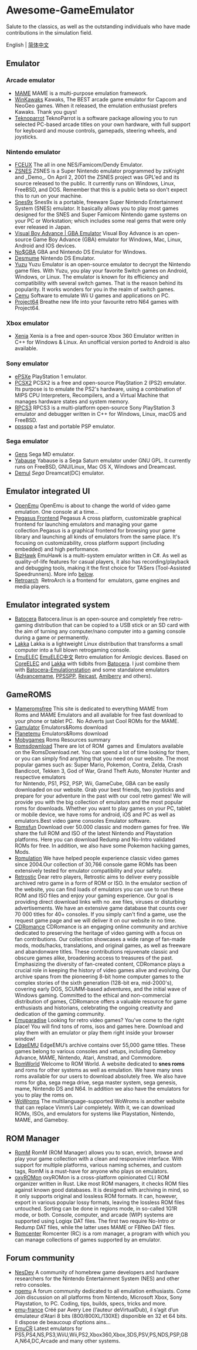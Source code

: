 # Awesome-GameEmulator

Salute to the classics, as well as the outstanding individuals who have made contributions in the simulation field.

English | [简体中文](https://github.com/liminbai/awesome-GameEmulator/blob/main/README_zh.md)

## Emulator

### Arcade emulator

* [MAME](https://www.mamedev.org/) MAME is a multi-purpose emulation framework.
* [WinKawaks](https://www.kawaks.org) Kawaks, The BEST arcade game emulator for Capcom and NeoGeo games. When it released, the emulation enthusiast prefers Kawaks. Thank you guys!
* [Teknoparrot](https://teknoparrot.com) TeknoParrot is a software package allowing you to run selected PC-based arcade titles on your own hardware, with full support for keyboard and mouse controls, gamepads, steering wheels, and joysticks.

### Nintendo emulator

* [FCEUX](https://fceux.com) The all in one NES/Famicom/Dendy Emulator.
* [ZSNES](https://www.zsnes.com) ZSNES is a Super Nintendo emulator programmed by zsKnight and \_Demo\_. On April 2, 2001 the ZSNES project was GPL'ed and its source released to the public. It currently runs on Windows, Linux, FreeBSD, and DOS. Remember that this is a public beta so don't expect this to run on your machine.
* [Snes9x](http://www.snes9x.com/) Snes9x is a portable, freeware Super Nintendo Entertainment System (SNES) emulator. It basically allows you to play most games designed for the SNES and Super Famicom Nintendo game systems on your PC or Workstation; which includes some real gems that were only ever released in Japan.
* [Visual Boy Advance | GBA Emulator](https://visualboyadvance.org) Visual Boy Advance is an open-source Game Boy Advance (GBA) emulator for Windows, Mac, Linux, Android and IOS devices.
* [No$GBA](https://www.nogba.com) GBA and Nintendo DS Emulator for Windows.
* [Desmume](http://desmume.org/) Nintendo DS Emulator.
* [Yuzu](https://emuyuzu.com) Yuzu Emulator is an open-source emulator to decrypt the Nintendo game files. With Yuzu, you play your favorite Switch games on Android, Windows, or Linux. The emulator is known for its efficiency and compatibility with several switch games. That is the reason behind its popularity. It works wonders for you in the realm of switch games.
* [Cemu](https://cemu.info) Software to emulate Wii U games and applications on PC.
* [Project64](https://www.pj64-emu.com) Breathe new life into your favourite retro N64 games with Project64.

### Xbox emulator

* [Xenia](https://xbox360emulator.com) Xenia is a free and open-source Xbox 360 Emulator written in C++ for Windows & Linux. An unofficial version ported to Android is also available.

### Sony emulator

* [ePSXe](https://www.epsxe.com) PlayStation 1 emulator.
* [PCSX2](https://pcsx2.net) PCSX2 is a free and open-source PlayStation 2 (PS2) emulator. Its purpose is to emulate the PS2's hardware, using a combination of MIPS CPU Interpreters, Recompilers, and a Virtual Machine that manages hardware states and system memory.
* [RPCS3](https://rpcs3.net) RPCS3 is a multi-platform open-source Sony PlayStation 3 emulator and debugger written in C++ for Windows, Linux, macOS and FreeBSD.
* [ppsspp](https://www.ppsspp.org) a fast and portable PSP emulator.

### Sega emulator

* [Gens](http://gens.me/) Sega MD emulator.
* [Yabause](http://yabause.org) Yabause is a Sega Saturn emulator under GNU GPL. It currently runs on FreeBSD, GNU/Linux, Mac OS X, Windows and Dreamcast.
* [Demul](http://demul.emulation64.com/) *Sega* Dreamcat(DC) emulator.

## Emulator integrated UI

* [OpenEmu](https://openemu.org) OpenEmu is about to change the world of video game emulation. One console at a time...
* [Pegasus Frontend](https://pegasus-frontend.org) Pegasus A cross platform, customizable graphical frontend for launching emulators and managing your game collection.Pegasus is a graphical frontend for browsing your game library and launching all kinds of emulators from the same place. It's focusing on customizability, cross platform support (including embedded) and high performance.
* [BizHawk](https://github.com/TASEmulators/BizHawk) EmuHawk is a multi-system emulator written in C#. As well as quality-of-life features for casual players, it also has recording/playback and debugging tools, making it the first choice for TASers (Tool-Assisted Speedrunners). More info [below](https://github.com/TASEmulators/BizHawk#features-and-systems).
* [Retroarch](https://www.retroarch.com)  RetroArch is a frontend for  emulators, game engines and media players.

## Emulator integrated system

* [Batocera](https://batocera.org) Batocera.linux is an open-source and completely free retro-gaming distribution that can be copied to a USB stick or an SD card with the aim of turning any computer/nano computer into a gaming console during a game or permanently.
* [Lakka](https://www.lakka.tv) Lakka is a lightweight Linux distribution that transforms a small computer into a full blown retrogaming console.
* [EmuELEC](https://github.com/EmuELEC/EmuELEC) [EmuELEC中文](https://www.emuelec.cn) Retro emulation for Amlogic devices. Based on [CoreELEC](https://github.com/CoreELEC/CoreELEC) and [Lakka](https://github.com/libretro/Lakka-LibreELEC) with tidbits from [Batocera](https://github.com/batocera-linux/batocera.linux). I just combine them with [Batocera-Emulationstation](https://github.com/batocera-linux/batocera-emulationstation) and some standalone emulators ([Advancemame](https://github.com/amadvance/advancemame), [PPSSPP](https://github.com/hrydgard/ppsspp), [Reicast](https://github.com/reicast/reicast-emulator), [Amiberry](https://github.com/midwan/amiberry) and others).

## GameROMS

* [Mameromsfree](http://www.mameromsfree.com) This site is dedicated to everything MAME from Roms and MAME Emulators and all available for free fast download to your phone or tablet PC.  No Adverts just Cool ROMs for the MAME.
* [Gamulator](https://www.gamulator.com) Emulators&Roms download
* [Planetemu](https://www.planetemu.net) Emulators&Roms download
* [Mobygames](https://www.mobygames.com) Roms Resources summary
* [Romsdownload](https://romsdownload.net) There are lot of ROM  games and  Emulators available on the RomsDownload.net. You can spend a lot of time looking for them, or you can simply find anything that you need on our website. The most popular games such as: Super Mario, Pokemon, Contra, Zelda, Crash Bandicoot, Tekken 3, God of War, Grand Theft Auto, Monster Hunter and respective emulators for Nintendo, PS1, PS2, PSP, Wii, GameCube, GBA can be easily downloaded on our website. Grab your best friends, two joysticks and prepare for your adventure in the past with our cool retro games! We will provide you with the big collection of emulators and the most popular roms for downloads. Whether you want to play games on your PC, tablet or mobile device, we have roms for android, iOS and PC as well as emulators.Best video game consoles Emulator software.
* [Romsfun](https://romsfun.com) Download over 50.000 classic and modern games for free. We share the full ROM and ISO of the latest Nintendo and Playstation platforms. Here you can download Redump and No-Intro validated ROMs for free. In addition, we also have some Pokemon hacking games, Mods.
* [Romulation](https://www.romulation.org/) We have helped people experience classic video games since 2004.Our collection of 30,766 console game ROMs has been extensively tested for emulator compatibility and your safety.
* [Retrostic](https://www.retrostic.com/) Dear retro players, Retrostic aims to deliver every possible archived retro game in a form of ROM or ISO. In the emulator section of the website, you can find loads of emulators you can use to run these ROM and ISO files and enjoy your gaming experience. Our goal is providing direct download links with no .exe files, viruses or disturbing advertisements. We have an extensive game database that counts over 70 000 titles for 40+ consoles. If you simply can't find a game, use the request game page and we will deliver it on our website in no time.
* [CDRomance](https://cdromance.org) CDRomance is an engaging online community and archive dedicated to preserving the heritage of video gaming with a focus on fan contributions. Our collection showcases a wide range of fan-made mods, mods/hacks, translations, and original games, as well as freeware and abandonware titles. These contributions rejuvenate classic and obscure games alike, broadening access to treasures of the past. Emphasizing the diversity of fan-created content, CDRomance plays a crucial role in keeping the history of video games alive and evolving. Our archive spans from the pioneering 8-bit home computer games to the complex stories of the sixth generation (128-bit era, mid-2000's), covering early DOS, SCUMM-based adventures, and the initial wave of Windows gaming. Committed to the ethical and non-commercial distribution of games, CDRomance offers a valuable resource for game enthusiasts and historians, celebrating the ongoing creativity and dedication of the gaming community.
* [Emuparadise](https://www.emuparadise.me) Looking for retro video games? You've come to the right place! You will find tons of roms, isos and games here. Download and play them with an emulator or play them right inside your browser window!
* [EdgeEMU](https://edgeemu.net) EdgeEMU’s archive contains over 55,000 game titles. These games belong to various consoles and setups, including Gameboy Advance, MAME, Nintendo, Atari, Amstrad, and Commodore.
* [RomWorld](https://www.romworldonline.com) Welcome to ROM World. A website dedicated to **snes roms** and roms for other systems as well as emulation. We have many snes roms available for our users to download absolutely free. We also have roms for gba, sega mega drive, sega master system, sega genesis, mame, Nintendo DS and N64. In addition we also have the emulators for you to play the roms on.
* [WoWroms](https://wowroms.com) The multilanguage-supported WoWroms is another website that can replace Vimm’s Lair completely. With it, we can download ROMs, ISOs, and emulators for systems like Playstation, Nintendo, MAME, and Gameboy.

## ROM Manager

* [RomM](https://github.com/rommapp/romm) RomM (ROM Manager) allows you to scan, enrich, browse and play your game collection with a clean and responsive interface. With support for multiple platforms, various naming schemes, and custom tags, RomM is a must-have for anyone who plays on emulators.
* [oxyROMon](https://github.com/alucryd/oxyromon/) oxyROMon is a cross-platform opinionated CLI ROM organizer written in Rust. Like most ROM managers, it checks ROM files against known good databases. It is designed with archiving in mind, so it only supports original and lossless ROM formats. It can, however, export in various popular lossy formats, leaving the lossless ROM files untouched. Sorting can be done in regions mode, in so-called 1G1R mode, or both. Console, computer, and arcade (WIP) systems are supported using Logiqx DAT files. The first two require No-Intro or Redump DAT files, while the latter uses MAME or FBNeo DAT files.
* [Romcenter](https://www.romcenter.com/) Romcenter (RC) is a rom manager, a program with which you can manage collections of games supported by an emulator.

## Forum community

* [NesDev](https://www.nesdev.org) A community of homebrew game developers and hardware researchers for the Nintendo Entertainment System (NES) and other retro consoles.
* [ngemu](https://www.ngemu.com) A forum community dedicated to all emulation enthusiasts. Come Join discussion on all platforms from Nintendo, Microsoft Xbox, Sony Playstation, to PC. Coding, tips, builds, specs, tricks and more.
* [emu-france](http://www.emu-france.com) Créé par Avery Lee (l’auteur deVirtualDub), il s’agit d’un émulateur d’Atari 8 bits (800/800XL/130XE) disponible en 32 et 64 bits. Il dispose de beaucoup d’options ains...
* [EmuCR](https://www.emucr.com) Latest emulators for PS5,PS4,NS,PS3,WiiU,Wii,PS2,Xbox360,Xbox,3DS,PSV,PS,NDS,PSP,GBA,N64,DC,Arcade and many other systems.
